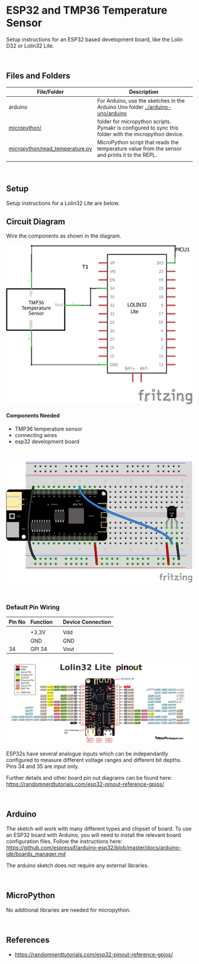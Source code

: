 # ESP32 and TMP36 Temperature Sensor

Setup instructions for an ESP32 based development board, like the Lolin D32 or Lolin32 Lite.

<br />

## Files and Folders

| File/Folder | Description |
|--- | --- |
| arduino | For Arduino, use the sketches in the Arduino Uno folder [../arduino-uno/arduino](../arduino-uno/arduino) |
| [micropython/](micropython/) | folder for micropython scripts. Pymakr is configured to sync this folder with the micropython device. |
| [micropython/read_temperature.py](micropython/read_temperature.py) | MicroPython script that reads the temperature value from the sensor and prints it to the REPL. |
|  |  |

<br />

## Setup

Setup instructions for a Lolin32 Lite are below.

## Circuit Diagram
Wire the components as shown in the diagram.

![circuit diagram](assets/esp32-tmp36-sensor-circuit-diagram_schem.png)

#### Components Needed
* TMP36 temperature sensor
* connecting wires
* esp32 development board


<br />

![breadboard diagram](assets/esp32-tmp36-sensor-circuit-diagram_bb.png)

<br />

### Default Pin Wiring

| Pin No | Function |  | Device Connection |
| --- | --- | --- | --- |
|  |  |  |  |
|  | +3.3V |  | Vdd |
|  | GND |  | GND |
| 34 | GPI 34 |  | Vout |

![pin diagram](assets/Lolin32_pinout03.png)

ESP32s have several analogue inputs which can be independantly configured to measure different voltage ranges and different bit depths. Pins 34 and 35 are input only.

Further details and other board pin out diagrams can be found here: https://randomnerdtutorials.com/esp32-pinout-reference-gpios/

<br>

## Arduino

The sketch will work with many different types and chipset of board. To use an ESP32 board with Arduino, you will need to install the relevant board configuration files. Follow the instructions here: https://github.com/espressif/arduino-esp32/blob/master/docs/arduino-ide/boards_manager.md

The arduino sketch does not require any external libraries.

<br />

## MicroPython

No additional libraries are needed for micropython.

<br />

## References

- https://randomnerdtutorials.com/esp32-pinout-reference-gpios/
